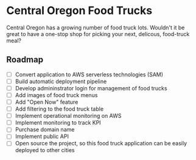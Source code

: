 # Central Oregon Food Trucks

Central Oregon has a growing number of food truck lots. Wouldn't it be great to have a one-stop shop for picking your next, delicous, food-truck meal? 

## Roadmap
- [ ] Convert application to AWS serverless technologies (SAM)
- [ ] Build automatic deployment pipeline
- [ ] Develop admininstrator login for management of food trucks
- [ ] Add images of food truck menus
- [ ] Add "Open Now" feature
- [ ] Add filtering to the food truck table
- [ ] Implement operational monitoring on AWS
- [ ] Implement monitoring to track KPI
- [ ] Purchase domain name
- [ ] Implement public API
- [ ] Open source the project, so this food truck application can be easily deployed to other cities
